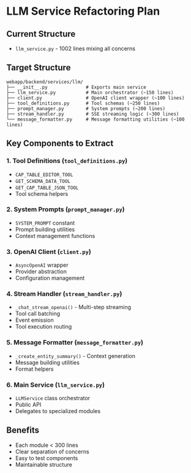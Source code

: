 # LLM Service Refactoring Plan

## Current Structure
- `llm_service.py` - 1002 lines mixing all concerns

## Target Structure
```
webapp/backend/services/llm/
├── __init__.py              # Exports main service
├── llm_service.py           # Main orchestrator (~150 lines)
├── client.py                # OpenAI client wrapper (~100 lines)
├── tool_definitions.py      # Tool schemas (~250 lines)
├── prompt_manager.py        # System prompts (~200 lines)
├── stream_handler.py        # SSE streaming logic (~300 lines)
└── message_formatter.py     # Message formatting utilities (~100 lines)
```

## Key Components to Extract

### 1. Tool Definitions (`tool_definitions.py`)
- `CAP_TABLE_EDITOR_TOOL`
- `GET_SCHEMA_DATA_TOOL`
- `GET_CAP_TABLE_JSON_TOOL`
- Tool schema helpers

### 2. System Prompts (`prompt_manager.py`)
- `SYSTEM_PROMPT` constant
- Prompt building utilities
- Context management functions

### 3. OpenAI Client (`client.py`)
- `AsyncOpenAI` wrapper
- Provider abstraction
- Configuration management

### 4. Stream Handler (`stream_handler.py`)
- `_chat_stream_openai()` - Multi-step streaming
- Tool call batching
- Event emission
- Tool execution routing

### 5. Message Formatter (`message_formatter.py`)
- `_create_entity_summary()` - Context generation
- Message building utilities
- Format helpers

### 6. Main Service (`llm_service.py`)
- `LLMService` class orchestrator
- Public API
- Delegates to specialized modules

## Benefits
- Each module < 300 lines
- Clear separation of concerns
- Easy to test components
- Maintainable structure

